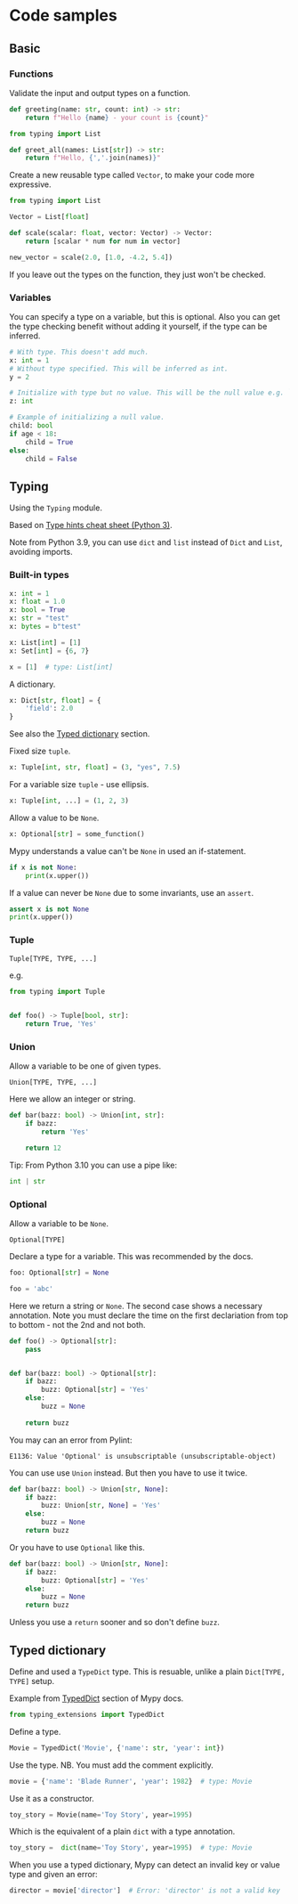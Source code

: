 # Code samples


## Basic

### Functions

Validate the input and output types on a function.

```python
def greeting(name: str, count: int) -> str:
    return f"Hello {name} - your count is {count}"
```

```python
from typing import List

def greet_all(names: List[str]) -> str:
    return f"Hello, {','.join(names)}"
```

Create a new reusable type called `Vector`, to make your code more expressive.

```python
from typing import List

Vector = List[float]

def scale(scalar: float, vector: Vector) -> Vector:
    return [scalar * num for num in vector]

new_vector = scale(2.0, [1.0, -4.2, 5.4])
```

If you leave out the types on the function, they just won't be checked.

### Variables

You can specify a type on a variable, but this is optional. Also you can get the type checking benefit without adding it yourself, if the type can be inferred.

```python
# With type. This doesn't add much.
x: int = 1
# Without type specified. This will be inferred as int.
y = 2

# Initialize with type but no value. This will be the null value e.g. `0`.
z: int

# Example of initializing a null value.
child: bool
if age < 18:
    child = True
else:
    child = False
```


## Typing

Using the `Typing` module.

Based on [Type hints cheat sheet (Python 3)](https://mypy.readthedocs.io/en/stable/cheat_sheet_py3.html).

Note from Python 3.9, you can use `dict` and `list` instead of `Dict` and `List`, avoiding imports.

### Built-in types

```python
x: int = 1
x: float = 1.0
x: bool = True
x: str = "test"
x: bytes = b"test"
```

```python
x: List[int] = [1]
x: Set[int] = {6, 7}

x = [1]  # type: List[int]
```

A dictionary.

```python
x: Dict[str, float] = {
    'field': 2.0
}
```
See also the [Typed dictionary](#typed-dictionary) section.


Fixed size `tuple`.

```python
x: Tuple[int, str, float] = (3, "yes", 7.5)
```

For a variable size `tuple` - use ellipsis.

```python
x: Tuple[int, ...] = (1, 2, 3)
```

Allow a value to be `None`.

```python
x: Optional[str] = some_function()
```

Mypy understands a value can't be `None` in used an if-statement.

```python
if x is not None:
    print(x.upper())
```

If a value can never be `None` due to some invariants, use an `assert`.

```python
assert x is not None
print(x.upper())
```

### Tuple

```python
Tuple[TYPE, TYPE, ...]
```

e.g.

```python
from typing import Tuple


def foo() -> Tuple[bool, str]:
    return True, 'Yes'
```

### Union

Allow a variable to be one of given types.

```
Union[TYPE, TYPE, ...]
```

Here we allow an integer or string.

```python
def bar(bazz: bool) -> Union[int, str]:
    if bazz:
        return 'Yes'

    return 12
```

Tip: From Python 3.10 you can use a pipe like:

```python
int | str
```

### Optional

Allow a variable to be `None`.

```
Optional[TYPE]
```

Declare a type for a variable. This was recommended by the docs.

```python
foo: Optional[str] = None

foo = 'abc'
```

Here we return a string or `None`. The second case shows a necessary annotation. Note you must declare the time on the first declariation from top to bottom - not the 2nd and not both.

```python
def foo() -> Optional[str]:
    pass


def bar(bazz: bool) -> Optional[str]:
    if bazz:
        buzz: Optional[str] = 'Yes'
    else:
        buzz = None
    
    return buzz
```

You may can an error from Pylint:

```
E1136: Value 'Optional' is unsubscriptable (unsubscriptable-object)
```

You can use use `Union` instead. But then you have to use it twice.

```python
def bar(bazz: bool) -> Union[str, None]:
    if bazz:
        buzz: Union[str, None] = 'Yes'
    else:
        buzz = None
    return buzz
```

Or you have to use `Optional` like this.

```python
def bar(bazz: bool) -> Union[str, None]:
    if bazz:
        buzz: Optional[str] = 'Yes'
    else:
        buzz = None
    return buzz
```

Unless you use a `return` sooner and so don't define `buzz`.
 

## Typed dictionary

Define and used a `TypeDict` type. This is resuable, unlike a plain `Dict[TYPE, TYPE]` setup.

Example from [TypedDict](https://mypy.readthedocs.io/en/stable/more_types.html#typeddict) section of Mypy docs.

```python
from typing_extensions import TypedDict
```

Define a type.

```python
Movie = TypedDict('Movie', {'name': str, 'year': int})
```

Use the type. NB. You must add the comment explicitly.

```python
movie = {'name': 'Blade Runner', 'year': 1982}  # type: Movie
```

Use it as a constructor.

```python
toy_story = Movie(name='Toy Story', year=1995)
```

Which is the equivalent of a plain `dict` with a type annotation.

```python
toy_story =  dict(name='Toy Story', year=1995)  # type: Movie
```

When you use a typed dictionary, Mypy can detect an invalid key or value type and given an error:

```python
director = movie['director']  # Error: 'director' is not a valid key
```
